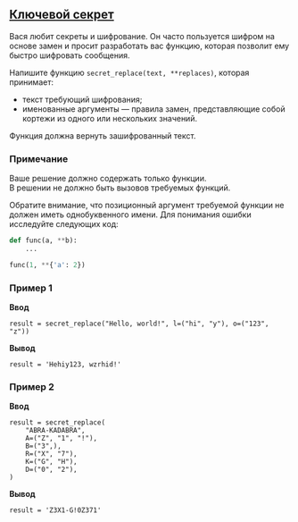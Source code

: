 ## [Ключевой секрет](../../../solutions/4.2/42_j.py)

Вася любит секреты и шифрование. Он часто пользуется шифром на основе замен и просит разработать вас функцию, которая позволит ему быстро шифровать сообщения.

Напишите функцию `secret_replace(text, **replaces)`, которая принимает:

- текст требующий шифрования;
- именованные аргументы — правила замен, представляющие собой кортежи из одного или нескольких значений.

Функция должна вернуть зашифрованный текст.

### Примечание

Ваше решение должно содержать только функции.\
В решении не должно быть вызовов требуемых функций.

Обратите внимание, что позиционный аргумент требуемой функции не должен иметь однобуквенного имени. Для понимания ошибки исследуйте следующих код:

```python
def func(a, **b):
    ...

func(1, **{'a': 2})
```

### Пример 1

**Ввод**
```plaintext
result = secret_replace("Hello, world!", l=("hi", "y"), o=("123", "z"))
```

**Вывод**
```plaintext
result = 'Hehiy123, wzrhid!'
```

### Пример 2

**Ввод**
```plaintext
result = secret_replace(
    "ABRA-KADABRA",
    A=("Z", "1", "!"),
    B=("3",),
    R=("X", "7"),
    K=("G", "H"),
    D=("0", "2"),
)
```

**Вывод**
```plaintext
result = 'Z3X1-G!0Z371'
```